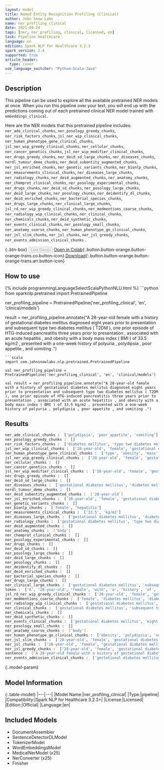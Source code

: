```yaml
---
layout: model
title: Named Entity Recognition Profiling (Clinical)
author: John Snow Labs
name: ner_profiling_clinical
date: 2021-09-24
tags: [ner, ner_profiling, clinical, licensed, en]
task: Pipeline Healthcare
language: en
edition: Spark NLP for Healthcare 3.2.3
spark_version: 2.4
supported: true
article_header:
  type: cover
use_language_switcher: "Python-Scala-Java"
---
```


## Description

This pipeline can be used to explore all the available pretrained NER models at once. When you run this pipeline over your text, you will end up with the predictions coming out of each pretrained clinical NER model trained with `embeddings_clinical`.

Here are the NER models that this pretrained pipeline includes: `ner_ade_clinical_chunks`, `ner_posology_greedy_chunks`, `ner_risk_factors_chunks`, `jsl_ner_wip_clinical_chunks`, `ner_human_phenotype_gene_clinical_chunks`, `jsl_ner_wip_greedy_clinical_chunks`, `ner_cellular_chunks`, `ner_cancer_genetics_chunks`, `jsl_ner_wip_modifier_clinical_chunks`, `ner_drugs_greedy_chunks`, `ner_deid_sd_large_chunks`, `ner_diseases_chunks`, `nerdl_tumour_demo_chunks`, `ner_deid_subentity_augmented_chunks`, `ner_jsl_enriched_chunks`, `ner_genetic_variants_chunks`, `ner_bionlp_chunks`, `ner_measurements_clinical_chunks`, `ner_diseases_large_chunks`, `ner_radiology_chunks`, `ner_deid_augmented_chunks`, `ner_anatomy_chunks`, `ner_chemprot_clinical_chunks`, `ner_posology_experimental_chunks`, `ner_drugs_chunks`, `ner_deid_sd_chunks`, `ner_posology_large_chunks`, `ner_deid_large_chunks`, `ner_posology_chunks`, `ner_deidentify_dl_chunks`, `ner_deid_enriched_chunks`, `ner_bacterial_species_chunks`, `ner_drugs_large_chunks`, `ner_clinical_large_chunks`, `jsl_rd_ner_wip_greedy_clinical_chunks`, `ner_medmentions_coarse_chunks`, `ner_radiology_wip_clinical_chunks`, `ner_clinical_chunks`, `ner_chemicals_chunks`, `ner_deid_synthetic_chunks`, `ner_events_clinical_chunks`, `ner_posology_small_chunks`, `ner_anatomy_coarse_chunks`, `ner_human_phenotype_go_clinical_chunks`, `ner_jsl_slim_chunks`, `ner_jsl_chunks`, `ner_jsl_greedy_chunks`, `ner_events_admission_clinical_chunks` .

{:.btn-box}
<button class="button button-orange" disabled>Live Demo</button>
[Open in Colab](https://github.com/JohnSnowLabs/spark-nlp-workshop/blob/master/tutorials/Certification_Trainings/Healthcare/11.Pretrained_Clinical_Pipelines.ipynb){:.button.button-orange.button-orange-trans.co.button-icon}
[Download](https://s3.amazonaws.com/auxdata.johnsnowlabs.com/clinical/models/ner_profiling_clinical_en_3.2.3_2.4_1632491778580.zip){:.button.button-orange.button-orange-trans.arr.button-icon}

## How to use



<div class="tabs-box" markdown="1">
{% include programmingLanguageSelectScalaPythonNLU.html %}
```python
from sparknlp.pretrained import PretrainedPipeline

ner_profiling_pipeline = PretrainedPipeline('ner_profiling_clinical', 'en', 'clinical/models')

result = ner_profiling_pipeline.annotate("A 28-year-old female with a history of gestational diabetes mellitus diagnosed eight years prior to presentation and subsequent type two diabetes mellitus ( T2DM ), one prior episode of HTG-induced pancreatitis three years prior to presentation , associated with an acute hepatitis , and obesity with a body mass index ( BMI ) of 33.5 kg/m2 , presented with a one-week history of polyuria , polydipsia , poor appetite , and vomiting .")
```
```scala
import com.johnsnowlabs.nlp.pretrained.PretrainedPipeline

val ner_profiling_pipeline = PretrainedPipeline('ner_profiling_clinical', 'en', 'clinical/models')

val result = ner_profiling_pipeline.annotate("A 28-year-old female with a history of gestational diabetes mellitus diagnosed eight years prior to presentation and subsequent type two diabetes mellitus ( T2DM ), one prior episode of HTG-induced pancreatitis three years prior to presentation , associated with an acute hepatitis , and obesity with a body mass index ( BMI ) of 33.5 kg/m2 , presented with a one-week history of polyuria , polydipsia , poor appetite , and vomiting .")
```
</div>

## Results

```bash
ner_ade_clinical_chunks :  ['polydipsia', 'poor appetite', 'vomiting']
ner_posology_greedy_chunks :  []
ner_risk_factors_chunks :  ['diabetes mellitus', 'type two diabetes mellitus', 'obesity']
jsl_ner_wip_clinical_chunks :  ['28-year-old', 'female', 'gestational diabetes mellitus', 'eight years prior', 'subsequent', 'type two diabetes mellitus', 'T2DM', 'HTG-induced pancreatitis', 'three years prior', 'acute', 'hepatitis', 'obesity', 'body mass index', '33.5 kg/m2', 'one-week', 'polyuria', 'polydipsia', 'poor appetite', 'vomiting']
ner_human_phenotype_gene_clinical_chunks :  ['type', 'obesity', 'mass', 'polyuria', 'polydipsia']
jsl_ner_wip_greedy_clinical_chunks :  ['28-year-old', 'female', 'gestational diabetes mellitus', 'eight years prior', 'type two diabetes mellitus', 'T2DM', 'HTG-induced pancreatitis', 'three years prior', 'acute hepatitis', 'obesity', 'body mass', 'BMI ) of 33.5 kg/m2', 'one-week', 'polyuria', 'polydipsia', 'poor appetite', 'vomiting']
ner_cellular_chunks :  []
ner_cancer_genetics_chunks :  []
jsl_ner_wip_modifier_clinical_chunks :  ['28-year-old', 'female', 'gestational diabetes mellitus', 'eight years prior', 'type two diabetes mellitus', 'T2DM', 'HTG-induced pancreatitis', 'three years prior', 'acute hepatitis', 'obesity', 'body mass', 'BMI ) of 33.5 kg/m2', 'one-week', 'polyuria', 'polydipsia', 'poor appetite', 'vomiting']
ner_drugs_greedy_chunks :  []
ner_deid_sd_large_chunks :  []
ner_diseases_chunks :  ['gestational diabetes mellitus', 'diabetes mellitus', 'T2DM', 'HTG-induced pancreatitis', 'hepatitis', 'obesity', 'BMI', 'polyuria', 'polydipsia', 'poor appetite', 'vomiting']
nerdl_tumour_demo_chunks :  []
ner_deid_subentity_augmented_chunks :  ['28-year-old']
ner_jsl_enriched_chunks :  ['28-year-old', 'female', 'gestational diabetes mellitus', 'diabetes mellitus', 'T2DM', 'HTG-induced pancreatitis', 'acute', 'hepatitis', 'obesity', 'polyuria', 'polydipsia', 'poor appetite', 'vomiting']
ner_genetic_variants_chunks :  []
ner_bionlp_chunks :  ['female', 'hepatitis']
ner_measurements_clinical_chunks :  ['33.5', 'kg/m2']
ner_diseases_large_chunks :  ['gestational diabetes mellitus', 'diabetes mellitus', 'T2DM', 'pancreatitis', 'hepatitis', 'obesity', 'polyuria', 'polydipsia', 'vomiting']
ner_radiology_chunks :  ['gestational diabetes mellitus', 'type two diabetes mellitus', 'T2DM', 'HTG-induced pancreatitis', 'acute hepatitis', 'obesity', 'body', 'mass index', 'BMI', '33.5', 'kg/m2', 'polyuria', 'polydipsia', 'poor appetite', 'vomiting']
ner_deid_augmented_chunks :  []
ner_anatomy_chunks :  ['body']
ner_chemprot_clinical_chunks :  []
ner_posology_experimental_chunks :  []
ner_drugs_chunks :  []
ner_deid_sd_chunks :  []
ner_posology_large_chunks :  []
ner_deid_large_chunks :  []
ner_posology_chunks :  []
ner_deidentify_dl_chunks :  []
ner_deid_enriched_chunks :  []
ner_bacterial_species_chunks :  []
ner_drugs_large_chunks :  []
ner_clinical_large_chunks :  ['gestational diabetes mellitus', 'subsequent type two diabetes mellitus', 'T2DM', 'HTG-induced pancreatitis', 'an acute hepatitis', 'obesity', 'a body mass index', 'BMI', 'polyuria', 'polydipsia', 'poor appetite', 'vomiting']
token :  ['A', '28-year-old', 'female', 'with', 'a', 'history', 'of', 'gestational', 'diabetes', 'mellitus', 'diagnosed', 'eight', 'years', 'prior', 'to', 'presentation', 'and', 'subsequent', 'type', 'two', 'diabetes', 'mellitus', '(', 'T2DM', '),', 'one', 'prior', 'episode', 'of', 'HTG-induced', 'pancreatitis', 'three', 'years', 'prior', 'to', 'presentation', ',', 'associated', 'with', 'an', 'acute', 'hepatitis', ',', 'and', 'obesity', 'with', 'a', 'body', 'mass', 'index', '(', 'BMI', ')', 'of', '33.5', 'kg/m2', ',', 'presented', 'with', 'a', 'one-week', 'history', 'of', 'polyuria', ',', 'polydipsia', ',', 'poor', 'appetite', ',', 'and', 'vomiting', '.']
jsl_rd_ner_wip_greedy_clinical_chunks :  ['28-year-old', 'female', 'gestational diabetes mellitus', 'eight years prior', 'subsequent type two diabetes mellitus', 'T2DM', 'HTG-induced pancreatitis', 'three years prior', 'acute hepatitis', 'obesity', 'body mass index ( BMI', '33.5 kg/m2', 'one-week', 'polyuria', 'polydipsia', 'poor appetite', 'vomiting']
ner_medmentions_coarse_chunks :  ['female', 'diabetes mellitus', 'diabetes mellitus', 'T2DM', 'HTG-induced pancreatitis', 'associated with', 'acute hepatitis', 'obesity', 'body mass index', 'BMI', 'polyuria', 'polydipsia', 'poor appetite', 'vomiting']
ner_radiology_wip_clinical_chunks :  ['gestational diabetes mellitus', 'type two diabetes mellitus', 'T2DM', 'HTG-induced pancreatitis', 'acute hepatitis', 'obesity', 'body', 'mass index', '33.5', 'kg/m2', 'polyuria', 'polydipsia', 'poor appetite', 'vomiting']
ner_clinical_chunks :  ['gestational diabetes mellitus', 'subsequent type two diabetes mellitus', 'T2DM', 'HTG-induced pancreatitis', 'an acute hepatitis', 'obesity', 'a body mass index', 'BMI', 'polyuria', 'polydipsia', 'poor appetite', 'vomiting']
ner_chemicals_chunks :  []
ner_deid_synthetic_chunks :  []
ner_events_clinical_chunks :  ['gestational diabetes mellitus', 'eight years', 'presentation', 'subsequent type two diabetes mellitus', 'T2DM', 'HTG-induced pancreatitis', 'three years', 'presentation', 'an acute hepatitis', 'obesity', 'a body mass index ( BMI', 'presented', 'a one-week', 'polyuria', 'polydipsia', 'poor appetite', 'vomiting']
ner_posology_small_chunks :  []
ner_anatomy_coarse_chunks :  ['body']
ner_human_phenotype_go_clinical_chunks :  ['obesity', 'polydipsia', 'vomiting']
ner_jsl_slim_chunks :  ['28-year-old', 'female', 'gestational diabetes mellitus', 'eight years prior', 'type two diabetes mellitus', 'T2DM', 'HTG-induced pancreatitis', 'three years prior', 'acute hepatitis', 'obesity', 'body mass index', 'BMI ) of 33.5 kg/m2', 'polyuria', 'polydipsia', 'poor appetite', 'vomiting']
ner_jsl_chunks :  ['28-year-old', 'female', 'gestational diabetes mellitus', 'eight years prior', 'subsequent', 'type two diabetes mellitus', 'T2DM', 'HTG-induced pancreatitis', 'three years prior', 'acute', 'hepatitis', 'obesity', 'body mass index', '33.5 kg/m2', 'one-week', 'polyuria', 'polydipsia', 'poor appetite', 'vomiting']
ner_jsl_greedy_chunks :  ['28-year-old', 'female', 'gestational diabetes mellitus', 'eight years prior', 'type two diabetes mellitus', 'T2DM', 'HTG-induced pancreatitis', 'three years prior', 'acute hepatitis', 'obesity', 'body mass', 'BMI ) of 33.5 kg/m2', 'one-week', 'polyuria', 'polydipsia', 'poor appetite', 'vomiting']
sentence :  ['A 28-year-old female with a history of gestational diabetes mellitus diagnosed eight years prior to presentation and subsequent type two diabetes mellitus ( T2DM ), one prior episode of HTG-induced pancreatitis three years prior to presentation , associated with an acute hepatitis , and obesity with a body mass index ( BMI ) of 33.5 kg/m2 , presented with a one-week history of polyuria , polydipsia , poor appetite , and vomiting .']
ner_events_admission_clinical_chunks :  ['gestational diabetes mellitus', 'eight years', 'presentation', 'subsequent type two diabetes mellitus', 'T2DM', 'HTG-induced pancreatitis', 'three years', 'presentation', 'an acute hepatitis', 'obesity', 'a body mass index', 'BMI', 'kg/m2', 'presented', 'a one-week', 'polyuria', 'polydipsia', 'poor appetite', 'vomiting']
```

{:.model-param}
## Model Information

{:.table-model}
|---|---|
|Model Name:|ner_profiling_clinical|
|Type:|pipeline|
|Compatibility:|Spark NLP for Healthcare 3.2.3+|
|License:|Licensed|
|Edition:|Official|
|Language:|en|

## Included Models

- DocumentAssembler
- SentenceDetectorDLModel
- TokenizerModel
- WordEmbeddingsModel
- MedicalNerModel (x25)
- NerConverter (x25)
- Finisher
